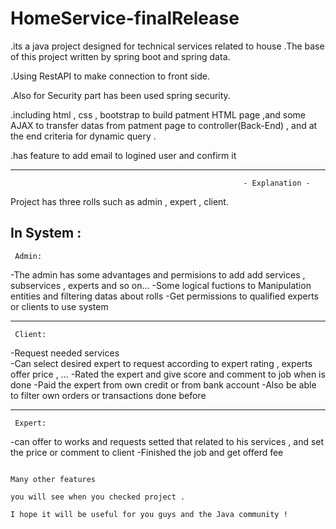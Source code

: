 # HomeService-finalRelease

.its a java project designed for technical services related to house .The base of this project written by spring boot and spring data.

.Using RestAPI to make connection to front side.

.Also for Security part has been used spring security.

.including html , css , bootstrap to build patment HTML page ,and some AJAX to transfer datas from patment page to controller(Back-End) , and at the end criteria for dynamic query .

.has feature to add email to logined user and confirm it






------------------
                                                        - Explanation -

Project has three rolls such as admin , expert , client.


In System :
-------------------------------
     Admin:
-The admin has some advantages and permisions to add add services , subservices , experts and so on...
-Some logical fuctions to Manipulation entities and filtering datas about rolls
-Get permissions to qualified experts or clients to use system


-------------------------------
     Client: 
-Request needed services   
-Can select desired expert to request according to expert rating , experts offer price , ...
-Rated the expert and give score and comment to job when is done
-Paid the expert from own credit or from bank account
-Also be able to filter own orders or transactions done before



-------------------------------
     Expert:
-can offer to works and requests setted that related to his services , and set the price or comment to client
-Finished the job and get offerd fee








             
                                                                                                         Many other features
                                                                                                         you will see when you checked project .
                                                                                                         I hope it will be useful for you guys and the Java community !                    
